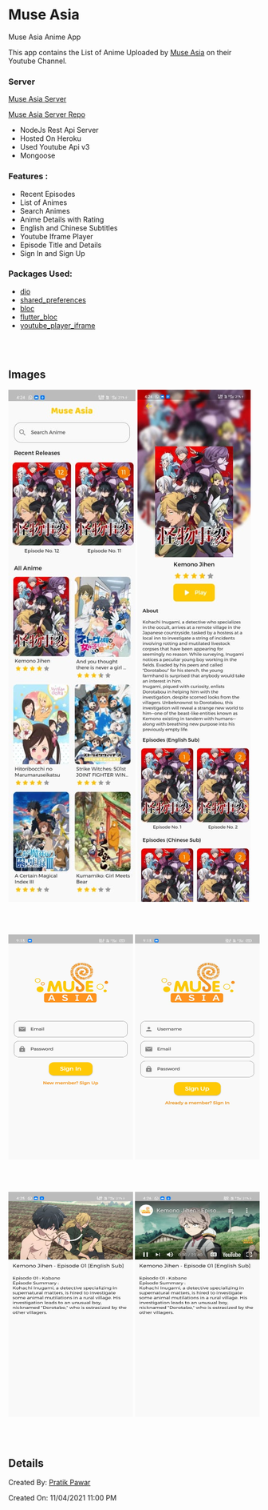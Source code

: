 # Muse Asia

Muse Asia Anime App

This app contains the List of Anime Uploaded by [Muse Asia](https://www.youtube.com/channel/UCGbshtvS9t-8CW11W7TooQg) on their Youtube Channel.


### Server
[Muse Asia Server](https://muse-asia.herokuapp.com/)

[Muse Asia Server Repo](https://github.com/pratikpwr/Muse-Asia-Server)

- NodeJs Rest Api Server
- Hosted On Heroku
- Used Youtube Api v3
- Mongoose

### Features :
 - Recent Episodes
 - List of Animes
 - Search Animes
 - Anime Details with Rating 
 - English and Chinese Subtitles
 - Youtube Iframe Player
 - Episode Title and Details
 - Sign In and Sign Up

### Packages Used: 
  - [dio]()
  - [shared_preferences]()
  - [bloc]()
  - [flutter_bloc]()
  - [youtube_player_iframe]()

<br/>
<br/>


## Images


<img src="https://github.com/pratikpwr/Muse-Asia/blob/master/ss/homelong.jpeg"> <img src="https://github.com/pratikpwr/Muse-Asia/blob/master/ss/aboutlong.jpeg">

<br/>
<br/>

<img src="https://github.com/pratikpwr/Muse-Asia/blob/master/ss/signin.jpeg" width="250" height="450"> <img src="https://github.com/pratikpwr/Muse-Asia/blob/master/ss/signup.jpeg" width="250" height="450">

<br/>
<br/>

<img src="https://github.com/pratikpwr/Muse-Asia/blob/master/ss/player.jpeg" width="250" height="450"> <img src="https://github.com/pratikpwr/Muse-Asia/blob/master/ss/ytplayer.jpeg" width="250" height="450">

<br/>
<br/>

## Details

Created By: [Pratik Pawar](https://github.com/pratikpwr/)

Created On: 11/04/2021 11:00 PM
   